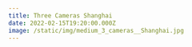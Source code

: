 ```yaml
---
title: Three Cameras Shanghai
date: 2022-02-15T19:20:00.000Z
image: /static/img/medium_3_cameras__Shanghai.jpg
---
```

